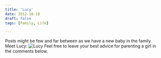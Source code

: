 ```yaml
---
title: 'Lucy'
date: 2012-10-18
draft: false
tags: [Family, Life]

---
```


Posts might be few and far between as we have a new baby in the family. Meet Lucy: ![Lucy](https://chrisenns.com/wp-content/uploads/2012/10/photo-600x448.jpg "Lucy") Feel free to leave your best advice for parenting a girl in the comments below.